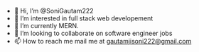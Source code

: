 - 👋 Hi, I’m @SoniGautam222
- 👀 I’m interested in full stack web developement 
- 🌱 I’m currently MERN. 
- 💞️ I’m looking to collaborate on software engineer jobs
- 📫 How to reach me mail me at gautamjisoni222@gmail.com

<!---
SoniGautam222/SoniGautam222 is a ✨ special ✨ repository because its `README.md` (this file) appears on your GitHub profile.
You can click the Preview link to take a look at your changes.
--->
